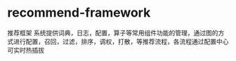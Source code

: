 # recommend-framework
推荐框架
系统提供词典，日志，配置，算子等常用组件功能的管理，通过图的方式进行配置，召回，过滤，排序，调权，打散，等推荐流程，各流程通过配置中心可实时热插拔
